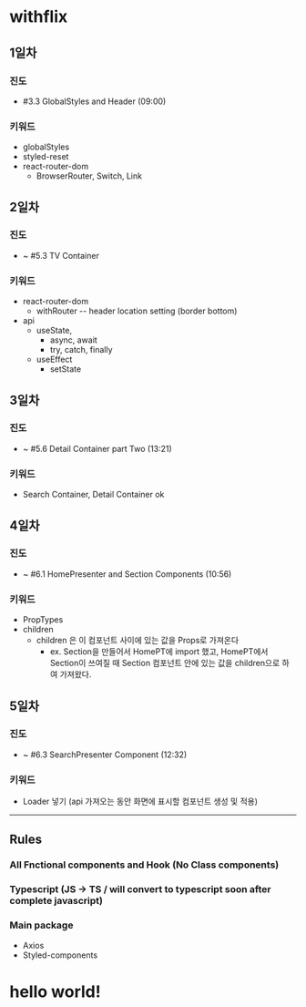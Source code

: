# withflix

 ## 1일차 
  ### 진도
  * #3.3 GlobalStyles and Header (09:00)

  ### 키워드
  * globalStyles
  * styled-reset
  * react-router-dom
    * BrowserRouter, Switch, Link

## 2일차
### 진도
* ~ #5.3 TV Container
### 키워드
* react-router-dom
  * withRouter -- header location setting (border bottom)
* api
  * useState, 
    * async, await
    * try, catch, finally
  * useEffect
    * setState

## 3일차
### 진도
* ~ #5.6 Detail Container part Two (13:21)
### 키워드
* Search Container, Detail Container ok

## 4일차
### 진도
* ~ #6.1 HomePresenter and Section Components (10:56)
### 키워드
* PropTypes
* children
  * children 은 이 컴포넌트 사이에 있는 값을 Props로 가져온다
    * ex. Section을 만들어서 HomePT에 import 했고, HomePT에서 Section이 쓰여질 때 Section 컴포넌트 안에 있는 값을 children으로 하여 가져왔다.

## 5일차
### 진도
* ~ #6.3 SearchPresenter Component (12:32)
### 키워드
* Loader 넣기 (api 가져오는 동안 화면에 표시할 컴포넌트 생성 및 적용)
  


---
## Rules
### All Fnctional components and Hook (No Class components)
### Typescript (JS -> TS /  will convert to typescript soon after complete javascript)
### Main package
  * Axios
  * Styled-components

# hello world!
  
